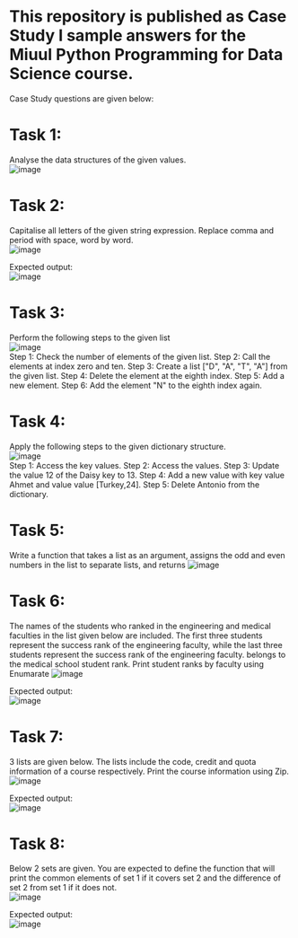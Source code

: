# This repository is published as Case Study I sample answers for the Miuul Python Programming for Data Science course.

Case Study questions are given below:

# Task 1: 
Analyse the data structures of the given values.
<br/>
![image](https://github.com/erdemonal11/Miuul-Python-Programming-I/assets/137915983/6c82d5ec-c474-4d2a-ba6b-4af748695fe2)

# Task 2: 
Capitalise all letters of the given string expression. Replace comma and period with space, word by word.
<br/>
![image](https://github.com/erdemonal11/Miuul-Python-Programming-I/assets/137915983/daac486c-fe8f-491c-8ad1-778d50a07848)

Expected output: 
<br/>
![image](https://github.com/erdemonal11/Miuul-Python-Programming-I/assets/137915983/14557a3a-cb24-415d-a0ee-9fbe804b429f)

# Task 3:
Perform the following steps to the given list
<br/>
![image](https://github.com/erdemonal11/Miuul-Python-Programming-I/assets/137915983/7a83336e-e49a-4473-9760-4d3257173ea2)
<br/>
Step 1: Check the number of elements of the given list.
Step 2: Call the elements at index zero and ten.
Step 3: Create a list ["D", "A", "T", "A"] from the given list.
Step 4: Delete the element at the eighth index.
Step 5: Add a new element.
Step 6: Add the element "N" to the eighth index again.

# Task 4:
Apply the following steps to the given dictionary structure.
<br/>
![image](https://github.com/erdemonal11/Miuul-Python-Programming-I/assets/137915983/62762d84-eaad-49b4-b1c4-5c775d5a43ff)
<br/>
Step 1: Access the key values.
Step 2: Access the values.
Step 3: Update the value 12 of the Daisy key to 13.
Step 4: Add a new value with key value Ahmet and value value [Turkey,24].
Step 5: Delete Antonio from the dictionary.

# Task 5:
Write a function that takes a list as an argument, assigns the odd and even numbers in the list to separate lists, and returns
![image](https://github.com/erdemonal11/Miuul-Python-Programming-I/assets/137915983/27c2ec34-10c7-47a6-a60e-e7d9e3d3fead)

# Task 6:
The names of the students who ranked in the engineering and medical faculties in the list given below
are included. The first three students represent the success rank of the engineering faculty, while the last three students represent the success rank of the engineering faculty.
belongs to the medical school student rank. Print student ranks by faculty using Enumarate
![image](https://github.com/erdemonal11/Miuul-Python-Programming-I/assets/137915983/dade9741-d074-42c0-bdca-0dddfbcc4457)

Expected output:
<br/>
![image](https://github.com/erdemonal11/Miuul-Python-Programming-I/assets/137915983/c53da15d-22e3-46e6-bf8a-7d6aa0897a42)

# Task 7:
3 lists are given below. The lists include the code, credit and quota information of a course respectively. Print the course information using Zip.
<br/>
![image](https://github.com/erdemonal11/Miuul-Python-Programming-I/assets/137915983/4862ca72-2b37-4211-aaa9-15540c5e8f20)

Expected output:
<br/>
![image](https://github.com/erdemonal11/Miuul-Python-Programming-I/assets/137915983/8afd278a-4e10-468a-a07c-f0320129c5c1)

# Task 8:
Below 2 sets are given. You are expected to define the function that will print the common elements of set 1 if it covers set 2 and the difference of set 2 from set 1 if it does not.
<br/>
![image](https://github.com/erdemonal11/Miuul-Python-Programming-I/assets/137915983/d3da6578-f97f-46cc-889c-3e472260315c)

Expected output:
<br/>
![image](https://github.com/erdemonal11/Miuul-Python-Programming-I/assets/137915983/a6b943eb-5d39-4b44-ae36-32c331849207)










